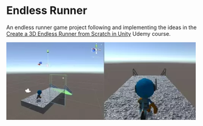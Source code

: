 # Endless Runner

An endless runner game project following and implementing the ideas in the [Create a 3D Endless Runner from Scratch in Unity](https://www.udemy.com/course/endlessrunner/) Udemy course.

![](.readme/early-animation.webp)